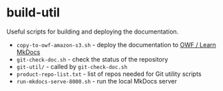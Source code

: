 # build-util #

Useful scripts for building and deploying the documentation.

* `copy-to-owf-amazon-s3.sh` - deploy the documentation to [OWF / Learn MkDocs](http://learn.openwaterfoundation.org/owf-learn-mkdocs/)
* `git-check-doc.sh` - check the status of the repository
* `git-util/` - called by `git-check-doc.sh`
* `product-repo-list.txt` - list of repos needed for Git utility scripts
* `run-mkdocs-serve-8000.sh` - run the local MkDocs server
